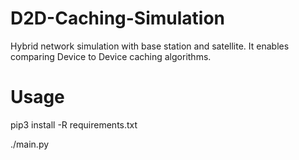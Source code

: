 # D2D-Caching-Simulation
Hybrid network simulation with base station and satellite. It enables comparing Device to Device caching algorithms.

# Usage
pip3 install -R requirements.txt

./main.py
